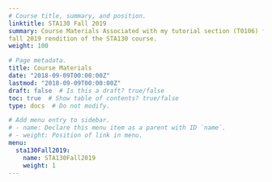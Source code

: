 ```yaml
---
# Course title, summary, and position.
linktitle: STA130 Fall 2019
summary: Course Materials Associated with my tutorial section (T0106) for the
fall 2019 rendition of the STA130 course.
weight: 100

# Page metadata.
title: Course Materials
date: "2018-09-09T00:00:00Z"
lastmod: "2018-09-09T00:00:00Z"
draft: false  # Is this a draft? true/false
toc: true  # Show table of contents? true/false
type: docs  # Do not modify.

# Add menu entry to sidebar.
# - name: Declare this menu item as a parent with ID `name`.
# - weight: Position of link in menu.
menu:
  sta130Fall2019:
    name: STA130Fall2019
    weight: 1
---
```


